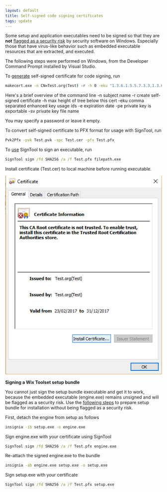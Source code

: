 ```yaml
---
layout: default
title: Self-signed code signing certificates
tags: update
---
```


Some setup and application executables need to be signed so that they are **not** [flagged as a security risk](https://www.symantec.com/security_response/writeup.jsp?docid=2010-090200-5010-99&tabid=2) by security software on Windows. Especially those that have virus-like behavior such as embedded executable resources that are extracted, and executed.

The following steps were performed on Windows, from the Developer Command Prompt installed by Visual Studio.

To [generate](https://msdn.microsoft.com/en-us/library/windows/desktop/jj835832.aspx) self-signed certificate for code signing, run

```cmd
makecert.exe -n CN=Test.org(Test) -r -h 0 -eku "1.3.6.1.5.5.7.3.3,1.3.6.1.4.1.311.10.3.13" -e 12/31/2017 -pe -sv Test.pvk Test.cer
```

Here's a brief overview of the command line
-n subject name
-r create self-signed certificate
-h max height of tree below this cert
-eku comma separated enhanced key usage ids
-e expiration date
-pe private key is exportable
-sv private key file name

You may specify a password or leave it empty.

To convert self-signed certificate to PFX format for usage with SignTool, run

```cmd
Pvk2Pfx -pvk Test.pvk -spc Test.cer -pfx Test.pfx
```

To [use](https://msdn.microsoft.com/en-us/library/windows/desktop/jj835835.aspx) SignTool to sign an executable, run

```cmd
SignTool sign /fd SHA256 /a /f Test.pfx filepath.exe
```

Install certificate (Test.cer) to local machine before running executable.

![Install certificate (Test.cer) to local machine](/assets/img/code-signing-root-certificate.png)

**Signing a Wix Toolset setup bundle**

You cannot just sign the setup bundle executable and get it to work, because the embedded executable (engine.exe) remains unsigned and will be flagged as a security risk. Use the [following steps](http://stackoverflow.com/questions/19254772/how-do-i-use-insignia-exe-to-codesign-a-wix-bundle) to prepare setup bundle for installation without being flagged as a security risk.

First, detach the engine from setup as follows

```cmd
insignia -ib setup.exe -o engine.exe
```

Sign engine.exe with your certificate using SignTool

```cmd
SignTool sign /fd SHA256 /a /f Test.pfx engine.exe
```

Re-attach the signed engine.exe to the bundle

```cmd
insignia -ab engine.exe setup.exe -o setup.exe
```

Sign setup.exe with your certificate

```cmd
SignTool sign /fd SHA256 /a /f Test.pfx setup.exe
```